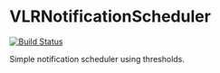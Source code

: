 VLRNotificationScheduler
========================

[![Build Status](https://travis-ci.org/rezzza/VLRNotificationScheduler.svg?branch=master)](https://travis-ci.org/rezzza/VLRNotificationScheduler)

Simple notification scheduler using thresholds.
